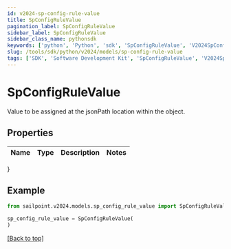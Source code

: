 ```yaml
---
id: v2024-sp-config-rule-value
title: SpConfigRuleValue
pagination_label: SpConfigRuleValue
sidebar_label: SpConfigRuleValue
sidebar_class_name: pythonsdk
keywords: ['python', 'Python', 'sdk', 'SpConfigRuleValue', 'V2024SpConfigRuleValue'] 
slug: /tools/sdk/python/v2024/models/sp-config-rule-value
tags: ['SDK', 'Software Development Kit', 'SpConfigRuleValue', 'V2024SpConfigRuleValue']
---
```


# SpConfigRuleValue

Value to be assigned at the jsonPath location within the object.

## Properties

Name | Type | Description | Notes
------------ | ------------- | ------------- | -------------
}

## Example

```python
from sailpoint.v2024.models.sp_config_rule_value import SpConfigRuleValue

sp_config_rule_value = SpConfigRuleValue(
)

```
[[Back to top]](#) 

